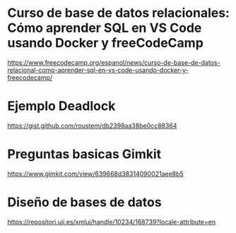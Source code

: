 

# Curso de base de datos relacionales: Cómo aprender SQL en VS Code usando Docker y freeCodeCamp
https://www.freecodecamp.org/espanol/news/curso-de-base-de-datos-relacional-como-aprender-sql-en-vs-code-usando-docker-y-freecodecamp/

# Ejemplo Deadlock
https://gist.github.com/roustem/db2398aa38be0cc88364

# Preguntas basicas Gimkit
https://www.gimkit.com/view/639668d38314090021aee8b5

# Diseño de bases de datos

https://repositori.uji.es/xmlui/handle/10234/168739?locale-attribute=en